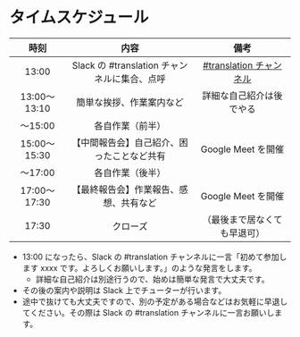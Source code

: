 # タイムスケジュール

|時刻|内容|備考|
|:---:|:---:|:---:|
|13:00|Slack の #translation チャンネルに集合、点呼|[#translation チャンネル](https://app.slack.com/client/T578ZUDLM/C5N6SFQMP)|
|13:00〜13:10|簡単な挨拶、作業案内など|詳細な自己紹介は後でやる|
|〜15:00|各自作業（前半）||
|15:00〜15:30|【中間報告会】自己紹介、困ったことなど共有|Google Meet を開催|
|〜17:00|各自作業（後半）||
|17:00〜17:30|【最終報告会】作業報告、感想、共有など|Google Meet を開催|
|17:30|クローズ|（最後まで居なくても早退可）|

- 13:00 になったら、Slack の #translation チャンネルに一言「初めて参加します xxxx です。よろしくお願いします。」のような発言をします。
    - 詳細な自己紹介は別途行うので、始めは簡単な発言で大丈夫です。
- その後の案内や説明は Slack 上でチューターが行います。
- 途中で抜けても大丈夫ですので、別の予定がある場合などはお気軽に早退してください。その際は Slack の #translation チャンネルに一言お願いします。
